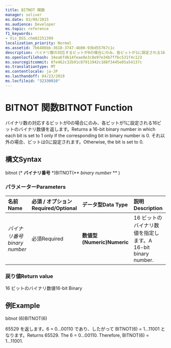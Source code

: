 ```yaml
---
title: BITNOT 関数
manager: soliver
ms.date: 03/09/2015
ms.audience: Developer
ms.topic: reference
f1_keywords:
- Vis_DSS.chm82251399
localization_priority: Normal
ms.assetid: 7b6486bb-3618-3747-4b00-93bd55767c1c
description: バイナリ数の対応するビットが0の場合にのみ、各ビットが1に設定される16ビットのバイナリ数値を返します。 それ以外の場合、ビットは0に設定されます。
ms.openlocfilehash: 34ea6fd614feae8e3c8e97e34b7ff6c531f4c123
ms.sourcegitcommit: 8fe462c32b91c87911942c188f3445e85a54137c
ms.translationtype: MT
ms.contentlocale: ja-JP
ms.lasthandoff: 04/23/2019
ms.locfileid: "32330010"
---
```

# <a name="bitnot-function"></a><span data-ttu-id="b2a58-104">BITNOT 関数</span><span class="sxs-lookup"><span data-stu-id="b2a58-104">BITNOT Function</span></span>

<span data-ttu-id="b2a58-105">バイナリ数の対応するビットが0の場合にのみ、各ビットが1に設定される16ビットのバイナリ数値を返します。</span><span class="sxs-lookup"><span data-stu-id="b2a58-105">Returns a 16-bit binary number in which each bit is set to 1 only if the corresponding bit in binary number is 0.</span></span> <span data-ttu-id="b2a58-106">それ以外の場合、ビットは0に設定されます。</span><span class="sxs-lookup"><span data-stu-id="b2a58-106">Otherwise, the bit is set to 0.</span></span>
  
## <a name="syntax"></a><span data-ttu-id="b2a58-107">構文</span><span class="sxs-lookup"><span data-stu-id="b2a58-107">Syntax</span></span>

<span data-ttu-id="b2a58-108">bitnot (\* **バイナリ番号** \*)</span><span class="sxs-lookup"><span data-stu-id="b2a58-108">BITNOT(\*\* *binary number* \*\* )</span></span> 
  
### <a name="parameters"></a><span data-ttu-id="b2a58-109">パラメーター</span><span class="sxs-lookup"><span data-stu-id="b2a58-109">Parameters</span></span>

|<span data-ttu-id="b2a58-110">**名前**</span><span class="sxs-lookup"><span data-stu-id="b2a58-110">**Name**</span></span>|<span data-ttu-id="b2a58-111">**必須 / オプション**</span><span class="sxs-lookup"><span data-stu-id="b2a58-111">**Required/Optional**</span></span>|<span data-ttu-id="b2a58-112">**データ型**</span><span class="sxs-lookup"><span data-stu-id="b2a58-112">**Data Type**</span></span>|<span data-ttu-id="b2a58-113">**説明**</span><span class="sxs-lookup"><span data-stu-id="b2a58-113">**Description**</span></span>|
|:-----|:-----|:-----|:-----|
| <span data-ttu-id="b2a58-114">_バイナリ番号_</span><span class="sxs-lookup"><span data-stu-id="b2a58-114">_binary number_</span></span> <br/> |<span data-ttu-id="b2a58-115">必須</span><span class="sxs-lookup"><span data-stu-id="b2a58-115">Required</span></span>  <br/> |<span data-ttu-id="b2a58-116">**数値型 (Numeric)**</span><span class="sxs-lookup"><span data-stu-id="b2a58-116">**Numeric**</span></span> <br/> |<span data-ttu-id="b2a58-117">16 ビットのバイナリ数値を指定します。</span><span class="sxs-lookup"><span data-stu-id="b2a58-117">A 16-bit binary number.</span></span>  <br/> |
   
### <a name="return-value"></a><span data-ttu-id="b2a58-118">戻り値</span><span class="sxs-lookup"><span data-stu-id="b2a58-118">Return value</span></span>

<span data-ttu-id="b2a58-119">16 ビットのバイナリ数値</span><span class="sxs-lookup"><span data-stu-id="b2a58-119">16-bit Binary</span></span>
  
## <a name="example"></a><span data-ttu-id="b2a58-120">例</span><span class="sxs-lookup"><span data-stu-id="b2a58-120">Example</span></span>

<span data-ttu-id="b2a58-121">bitnot (6)</span><span class="sxs-lookup"><span data-stu-id="b2a58-121">BITNOT(6)</span></span>
  
<span data-ttu-id="b2a58-p103">65529 を返します。6 = 0...00110 であり、したがって BITNOT(6) = 1...11001 となります。</span><span class="sxs-lookup"><span data-stu-id="b2a58-p103">Returns 65529. The 6 = 0...00110. Therefore, BITNOT(6) = 1...11001.</span></span>
  

